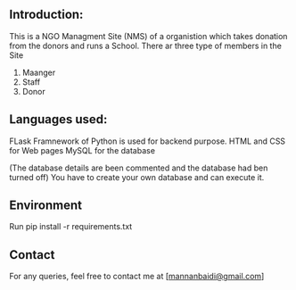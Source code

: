 ## Introduction:
This is a NGO Managment Site (NMS) of a organistion which takes donation from the donors and runs a School. 
There ar three type of members in the Site
1. Maanger
2. Staff
3. Donor

## Languages used:
FLask Framnework of Python is used for backend purpose.
HTML and CSS for Web pages
MySQL for the database


(The database details are been commented and the database had ben turned off) 
You have to create your own database and can execute it.

## Environment

Run pip install -r requirements.txt

## Contact
 For any queries, feel free to contact me at [mannanbaidi@gmail.com]
